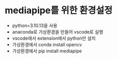 # mediapipe를 위한 환경설정
 * python=3.10.13을 사용
 * anaconda로 가상환경을 만들어 vscode로 실행
 * vscode에서 extension에서 python만 설치
 * 가상환경에서 conda install opencv
 * 가상환경에서 pip install mediapipe
